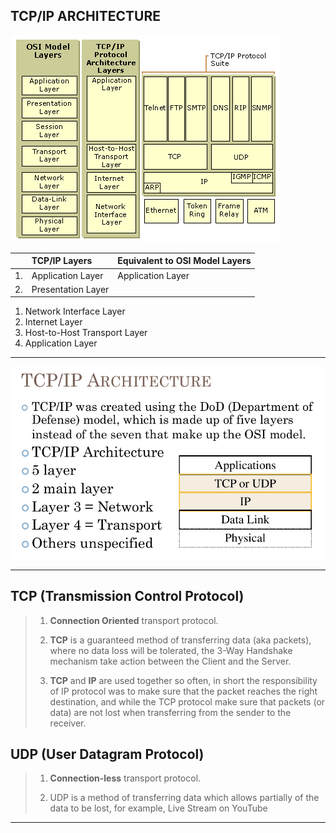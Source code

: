 ## TCP/IP ARCHITECTURE
![Difference Between OSI and TCP/IP  Layers](./img/TTP3121-Lec1-TCP&IP-Architecture1.jpg)

| | TCP/IP Layers  | Equivalent to OSI Model Layers |
| ----- | :----- | :----- |
| 1. | Application Layer | Application Layer |
| 2. | Presentation Layer | 







1. Network Interface Layer
2. Internet Layer
3. Host-to-Host Transport Layer
4. Application Layer

---

![TCP/IP Layer](./img/TTP3121-Lec1-TCP&IP-Architecture.png)

---

## TCP (Transmission Control Protocol)
>1.  **Connection Oriented** transport protocol.
>
>2. **TCP** is a guaranteed method of transferring data (aka packets), where no data loss will be tolerated, the 3-Way Handshake mechanism take action between the Client and the Server.
>
>3.  **TCP** and **IP** are used together so often, in short the responsibility of IP protocol was to make sure that the packet reaches the right destination, and while the TCP protocol make sure that packets (or data) are not lost when transferring from the sender to the receiver.


## UDP (User Datagram Protocol)
>1. **Connection-less** transport protocol.
>
>2. UDP is a method of transferring data which allows partially of the data to be lost, for example,  Live Stream on YouTube

---


